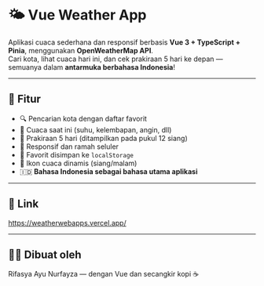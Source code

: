 # 🌤️ Vue Weather App

Aplikasi cuaca sederhana dan responsif berbasis **Vue 3 + TypeScript + Pinia**, menggunakan **OpenWeatherMap API**.  
Cari kota, lihat cuaca hari ini, dan cek prakiraan 5 hari ke depan — semuanya dalam **antarmuka berbahasa Indonesia**!

---

## 🔧 Fitur

- 🔍 Pencarian kota dengan daftar favorit
- 📍 Cuaca saat ini (suhu, kelembapan, angin, dll)
- 📅 Prakiraan 5 hari (ditampilkan pada pukul 12 siang)
- 📱 Responsif dan ramah seluler
- 💾 Favorit disimpan ke `localStorage`
- 🌙 Ikon cuaca dinamis (siang/malam)
- 🇮🇩 **Bahasa Indonesia sebagai bahasa utama aplikasi**

---

## 🔗 Link

https://weatherwebapps.vercel.app/

---

## 🙋‍♀️ Dibuat oleh
Rifasya Ayu Nurfayza — dengan Vue dan secangkir kopi ☕
